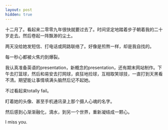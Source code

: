 ```yaml
---
layout: post
hidden: true
---
```

十二月了。看起来二零零九年很快就要过去了。时间坚定地踏着步子朝着我的二十岁走去。然后卷起一阵飘渺的尘土。
  
两天没给她发短信、打电话或网路联络了。好像是煎熬一样，却是我自找的。
  
每一秒心都被火焦灼到爆裂。
  
我认真准备英语的presentation，新概念的presentation，还有期末网站制作。下午去打篮球，然后和易安去打网球，疯狂地捡球，互相取笑球技，一直打到天黑看不清。期望能让事情填满头脑然后记不起她。
  
不过看起来totally fail。
  
盯着她的头像、甚至手机通讯录上那个摄人心魂的名字。
  
然后感到心渐渐融化，滴水，到另一个世界，重新凝结成一颗心。
  
I miss you.